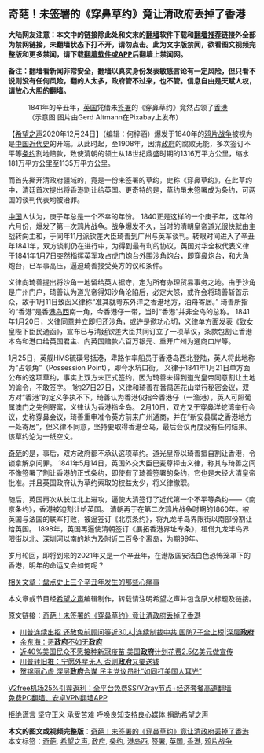  <h2>奇葩！未签署的《穿鼻草约》竟让清政府丢掉了香港</h2> <p class="notice"><b>大陆网友注意：本文中的链接除此处和文末的<a href="https://github.com/bannedbook/fanqiang" >翻墙</a>软件下载和<a href="https://github.com/killgcd/justmysocks/blob/master/README.md">翻墙推荐</a>链接外全部为禁网链接，未翻墙状态下打不开，请勿点击。此为文字版禁闻，欲看图文视频完整版和更多禁闻，请下载<a href="https://github.com/bannedbook/fanqiang">翻墙软件或APP</a>后翻墙上禁闻网。</p><p>备注：翻墙看新闻非常安全，翻墙以真实身份发表敏感言论有一定风险，但只看不说则没有任何风险，翻的人太多，政府管不过来，也不管。信息自由是天赋人权，请放心大胆的翻墙。</b></p>  <div class="entry"> <figure><figcaption>1841年的辛丑年，<a href="https://www.bannedbook.org/bnews/tag/%e8%8b%b1%e5%9b%bd/" class="st_tag internal_tag" rel="tag" title="标签 英国 下的日志">英国</a>凭借未<a href="https://www.bannedbook.org/bnews/tag/%E7%AD%BE%E7%BD%B2/" class="st_tag internal_tag" rel="tag" title="标签 签署 下的日志">签署</a>的《穿鼻草约》竟然占领了<a href="https://www.bannedbook.org/bnews/tag/%e9%a6%99%e6%b8%af/" class="st_tag internal_tag" rel="tag" title="标签 香港 下的日志">香港</a>（示意图  图片由Gerd Altmann在Pixabay上发布）</figcaption></figure> <p>【<span class='wp_keywordlink_affiliate'><a href="https://www.soundofhope.org" title="希望之声" target="_blank">希望之声</a></span>2020年12月24日】（编辑：何梓涵）爆发于1840年的<a href="https://www.bannedbook.org/bnews/tag/%E9%B8%A6%E7%89%87%E6%88%98%E4%BA%89/" class="st_tag internal_tag" rel="tag" title="标签 鸦片战争 下的日志">鸦片战争</a>被视为是<span class='wp_keywordlink'><a href="https://www.bannedbook.org/forum2/topic987.html" title="中国近代史" target="_blank">中国近代史</a></span>的开端。从此时起，至1908年，因清<a href="https://www.bannedbook.org/bnews/tag/%e6%94%bf%e5%ba%9c/" class="st_tag internal_tag" rel="tag" title="标签 政府 下的日志">政府</a>的腐败无能，多次签订不平等<a href="https://www.bannedbook.org/bnews/tag/%E6%9D%A1%E7%BA%A6/" class="st_tag internal_tag" rel="tag" title="标签 条约 下的日志">条约</a>割地赔款，致使清朝的领土从18世纪鼎盛时期的1316万平方公里，缩水181万平方公里至1135万平方公​​里。</p> <p>而首先撕开清政府疆域的，竟是一份未签署的草约，史称《穿鼻草约》，在此草约中，清廷首次提出将香港割让给英国。更奇特的是，草约虽未签署成为条约，可两国的谈判代表均被治罪。</p> <p><span class='wp_keywordlink_affiliate'><a href="https://www.bannedbook.org/" title="中国" target="_blank">中国</a></span>人认为，庚子年总是一个不幸的年份。 1840正是这样的一个庚子年，这年的六月份，爆发了第一次鸦片战争。战争爆发不久，当时的清朝皇帝道光很快就由主战转向主和，于同年11月派钦差大臣琦善到广州与英军谈判。转眼时间进入了辛丑年1841年，双方谈判仍在进行中，为得到最有利的协议，英国对华全权代表义律于1841年1月7日突然指挥英军攻占虎门炮台外围沙角炮台，即穿鼻炮台，和大角炮台，已军事高压，逼迫琦善接受英方的议和条件。</p>  <p>义律向琦善提出将沙角一地留给英人据守，定为所有办理贸易事务之地。由于沙角是广州门户，琦善认为道光帝得知沙角沦陷后，必定大怒，或许会将琦善斩首示众，故于1月11日致函义律称“准其就粤东外洋之香港地方，泊舟寄居。” 琦善所指的“香港”是香<a href="https://www.bannedbook.org/bnews/tag/%E6%B8%AF%E5%B2%9B%E8%A5%BF/" class="st_tag internal_tag" rel="tag" title="标签 港岛西 下的日志">港岛西</a>南一角，今香港仔一带，当时“香港”并非全岛的总称。 1841年1月20日，义律同意并立即归还沙角，或许是邀功心切，义律单方面发表《致女皇陛下臣民通函》，宣布已与清廷钦差大臣共同订立了一项草议，条款包割让香港本岛和港口给英国君主、向英国赔款六百万银元、重开广州为通商口岸等。</p> <p>1月25日，英舰HMS硫磺号抵港，卑路乍率船员于香港岛西北登陆，英人将此地称为“占领角”（Possession Point），即今水坑口街。 义律于1841年1月21日单方面公布的这项草约，事实上双方未正式签约，因为琦善未得到道光皇帝同意割让土地的谕令，不敢签字。 1约27日27日，义律和琦善在番禺莲花山举行秘密会议，双方对“香港”的定义争执不下，琦善认为香港仅指今香港仔（一渔港），英人可照葡属澳门之先例寄寓，义律认为香港指全岛。 2月10日，双方又于穿鼻洋蛇湾举行会议，史称穿鼻会议，琦善重申准令英方前来广州通商，并在“新安县属之香港地方一处寄居”，但义律不同意，坚持要取得香港全岛，最后会议再度没有任何结果。该草约沦为一纸空文。</p> <p><a href="https://www.bannedbook.org/bnews/tag/%e5%a5%87%e8%91%a9/" class="st_tag internal_tag" rel="tag" title="标签 奇葩 下的日志">奇葩</a>的是，事后，双方政府都不承认这项草约。道光皇帝以琦善擅自割让香港，令锁拿解京问罪。 1841年5月14日，英国外交大臣巴麦尊抨击义律，称其与琦善之间不像签署了割让香港的正式条约，即使有了琦善签署的条约，它也是未经大清皇帝批准。并且英国政府认为草约索取的权益太少，将义律撤职。</p>  <p>随后，英国再次从长江北上进攻，逼使大清签订了近代第一个不平等条约——《南京条约》，香港被迫割让给英国。 清朝再于在第二次鸦片战争时期的1860年。被英国与法国的联军打败，被逼签订《北京条约》，将九龙半岛界限街以南部份割让给英国。 1898年，英国再逼使清朝签订《展拓香港界址专条》，租借九龙半岛界限街以北、深圳河以南的地方及附近二百多个离岛，为期99年。</p> <p>岁月轮回，即将到来的2021年又是一个辛丑年，在港版国安法白色恐怖笼罩下的香港，明年的命运又会如何呢？</p> <p><a href="https://www.soundofhope.org/post/456325">相关文章：盘点史上三个辛丑年发生的那些心痛事</a></p>  <p>本文章或节目经<a href="https://www.bannedbook.org/bnews/tag/%e5%b8%8c%e6%9c%9b%e4%b9%8b%e5%a3%b0/" class="st_tag internal_tag" rel="tag" title="标签 希望之声 下的日志">希望之声</a>编辑制作，转载请注明希望之声并包含原文标题及链接。</p> <p>原文链接：<a class="src_link"  href="https://www.soundofhope.org/post/456973" target="_blank">奇葩！未签署的《穿鼻草约》竟让清政府丢掉了香港</a></p> <ul class='op-related-articles' title='相关阅读'> <li><a href='https://www.bannedbook.org/bnews/taiwannews/20201225/1454506.html' target='_blank'>川普连续出招 还赦免前顾问等近30人|连续制裁中共 国防7子全上榜|深层<b>政府</b></a></li> <li><a href='https://www.bannedbook.org/bnews/baitai/20201225/1454498.html' target='_blank'>余东海：恶<b>政府</b>不如无<b>政府</b></a></li> <li><a href='https://www.bannedbook.org/bnews/worldnews/usa/20201225/1454444.html' target='_blank'>近40%美国民众不愿接种新冠疫苗 美国<b>政府</b>计划花费2.5亿美元做宣传</a></li> <li><a href='https://www.bannedbook.org/bnews/cnnews/20201225/1454443.html' target='_blank'>川普转旧推：宁愿外星无人 否则<b>政府</b>又要送钱</a></li> <li><a href='https://www.bannedbook.org/bnews/topimagenews/20201225/1454420.html' target='_blank'>贺锦丽心虚 深层<b>政府</b>合谋 民主党议员批“如同打美国人耳光”</a></li> </ul> <p class="texttj"> <a href="https://github.com/bannedbook/fanqiang/wiki/V2ray%E6%9C%BA%E5%9C%BA" target="_blank">V2free机场25%引荐返利：全平台免费SS/V2ray节点+经济套餐高速翻墙</a><br/> <a href="https://github.com/bannedbook/fanqiang/wiki/%E7%A6%81%E9%97%BB%E7%BD%91%E5%AE%89%E5%8D%93%E7%BF%BB%E5%A2%99%E6%96%B0%E9%97%BBAPP" target="_blank">免费PC翻墙、安卓VPN翻墙APP</a></p><p><span class='wp_keywordlink'><a href="https://www.bannedbook.org/forum2/topic1584.html" title="《拒绝谎言》" target="_blank">拒绝谎言</a></span> 坚守正义 承受苦难 呼唤良知<a href="/page/donate">支持良心媒体 捐助希望之声</a></p> <a name='sharetosocial'></a>       <div><b>本文的图文或视频完整版</b>：<a href='https://www.bannedbook.org/bnews/comments/20201225/1454529.html'>奇葩！未签署的《穿鼻草约》竟让清政府丢掉了香港</a></div>  </div><!--END ENTRY--> <div class="postfooter"> <div>本文标签：<a href="https://www.bannedbook.org/bnews/tag/%e5%a5%87%e8%91%a9/" rel="tag">奇葩</a>, <a href="https://www.bannedbook.org/bnews/tag/%e5%b8%8c%e6%9c%9b%e4%b9%8b%e5%a3%b0/" rel="tag">希望之声</a>, <a href="https://www.bannedbook.org/bnews/tag/%e6%94%bf%e5%ba%9c/" rel="tag">政府</a>, <a href="https://www.bannedbook.org/bnews/tag/%E6%9D%A1%E7%BA%A6/" rel="tag">条约</a>, <a href="https://www.bannedbook.org/bnews/tag/%E6%B8%AF%E5%B2%9B%E8%A5%BF/" rel="tag">港岛西</a>, <a href="https://www.bannedbook.org/bnews/tag/%E7%AD%BE%E7%BD%B2/" rel="tag">签署</a>, <a href="https://www.bannedbook.org/bnews/tag/%e8%8b%b1%e5%9b%bd/" rel="tag">英国</a>, <a href="https://www.bannedbook.org/bnews/tag/%e9%a6%99%e6%b8%af/" rel="tag">香港</a>, <a href="https://www.bannedbook.org/bnews/tag/%E9%B8%A6%E7%89%87%E6%88%98%E4%BA%89/" rel="tag">鸦片战争</a></div>  </div><!--END POSTFOOTER--> 